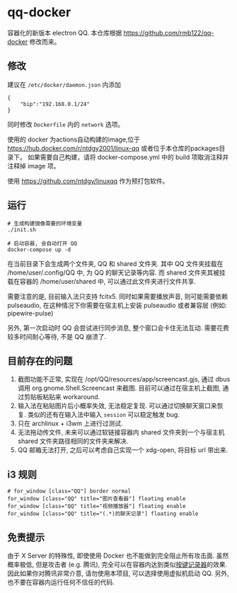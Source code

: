 # qq-docker

容器化的新版本 electron QQ.  本仓库根据 https://github.com/rmb122/qq-docker 修改而来。

## 修改
建议在 `/etc/docker/daemon.json` 内添加 
```
{
    "bip":"192.168.0.1/24"
}
```

同时修改 `Dockerfile` 内的 `network` 选项。

使用的 docker 为actions自动构建的image,位于 https://hub.docker.com/r/ntdgy2001/linux-qq 或者位于本仓库的packages目录下。
如果需要自己构建，请将 docker-compose.yml 中的 build 项取消注释并注释掉 image 项。

使用 https://github.com/ntdgy/linuxqq 作为预打包软件。

## 运行

```
# 生成构建镜像需要的环境变量
./init.sh

# 启动容器, 会自动打开 QQ
docker-compose up -d
```

在当前目录下会生成两个文件夹, QQ 和 shared 文件夹. 其中 QQ 文件夹挂载在 /home/user/.config/QQ 中, 为 QQ 的聊天记录等内容. 而 shared 文件夹其被挂载在容器的 /home/user/shared 中, 可以通过此文件夹进行文件共享.

需要注意的是, 目前输入法只支持 fcitx5. 同时如果需要播放声音, 则可能需要依赖 pulseaudio, 在这种情况下你需要在宿主机上安装 pulseaudio 或者兼容层 (例如: pipewire-pulse)

另外, 第一次启动时 QQ 会尝试进行同步消息, 整个窗口会卡住无法互动. 需要花费较多时间耐心等待, 不是 QQ 崩溃了.

## 目前存在的问题

1. 截图功能不正常, 实现在 /opt/QQ/resources/app/screencast.gjs, 通过 dbus 调用 org.gnome.Shell.Screencast 来截图. 目前可以通过在宿主机上截图, 通过剪贴板粘贴来 workaround.
2. 输入法在粘贴图片后小概率失效, 无法稳定复现. 可以通过切换聊天窗口来恢复. 类似的还有在输入法中输入 `session` 可以稳定触发 bug.
3. 只在 archlinux + i3wm 上进行过测试.
4. 无法拖动传文件, 未来可以通过软链接容器内 shared 文件夹到一个与宿主机 shared 文件夹路径相同的文件夹来解决.
5. QQ 邮箱无法打开, 之后可以考虑自己实现一个 xdg-open, 将目标 url 带出来.

## i3 规则

```
# for_window [class="QQ"] border normal
for_window [class="QQ" title="图片查看器"] floating enable
for_window [class="QQ" title="视频播放器"] floating enable
for_window [class="QQ" title="(.*)的聊天记录"] floating enable
```

## 免责提示

由于 X Server 的特殊性, 即使使用 Docker 也不能做到完全阻止所有攻击面. 虽然概率极低, 但是攻击者 (e.g. 腾讯), 完全可以在容器内达到类似[按键记录器](https://wiki.archlinux.org/title/Bubblewrap#Using_X11:~:text=While%20bwrap%20provides,a%20wayland%20compositor.)的效果. 因此如果你对腾讯非常介意, 请勿使用本项目, 可以选择使用虚拟机启动 QQ. 另外, 也不要在容器内运行任何不信任的代码.
